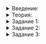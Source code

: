
<details>
<summary>Введение:</summary>

# Введение, FIFO и LIFO

Эти странные сочетания букв в названии урока — не два итальянских брата, а аббревиатуры, обозначающие принципы работы абстрактного контейнера:

-   FIFO (first in, first out) — «Первый зашёл, первый вышел»‎;
-   LIFO (last in, first out) — «‎Последний зашёл, первый вышел»‎.

Оба принципа часто встречаются в реальной жизни. Представьте, что вы в магазине. Взяли тележку на входе, протёрли ручку антибактериальной салфеткой и отправились собирать продукты по списку. С полной тележкой вы подходите к кассе и видите оба принципа в действии:

1.  Перед вами ещё несколько человек. Того, кто первый пришёл, кассир обслужит первым. Это FIFO — «Первый зашёл, первый вышел»‎.
2.  Подошла ваша очередь, и вы начинаете разгружать тележку. Прежде всего на ленте окажется то, что в тележке сверху. То есть то, что вы положили в неё последним. Это LIFO — «‎Последний зашёл, первый вышел»‎.

Эти принципы из повседневной жизни нашли применение в программировании. Принцип FIFO называется очередью, а LIFO — стеком. Этот стек напрямую связан со стеком вызовов функций. Как именно — узнаете в этой теме.

Пока речь идёт не о контейнерах и библиотеках, а об абстракции, у которой может быть бесконечное количество реализаций. Реализации в примерах и заданиях — не единственные возможные.

В этой теме вы узнаете, как некоторые контейнеры языка С++ помогают реализовать принцип работы очереди или стека.

</details>

<details>
<summary>Теория:</summary>

# Стек

Вы уже видели, как работает LIFO в ситуации с тележкой в магазине. Другим примером может быть магазин с патронами. Первым из ствола вылетит тот патрон, который вставлен последним. Более близкое к программированию применение стека — знакомый вам стек функций. Он организован точно так же, как магазин с патронами.

Рассмотрим пример:

```cpp
void Bar() {
    int x = 2;
}

void Foo() {
    int x = 1;
    Bar();
}

int main() {
    int x = 0;
    Foo();
}

```

1.  Всё начинается с функции  `main`. Она добавляется в стек.
2.  `main`  вызывает функцию  `Foo`. Все локальные переменные функции  `Foo`  оказываются сверху функции  `main`. При этом локальные переменные функции  `main`  не доступны из стека функции  `Foo`. Можно не бояться, что у них совпадают имена.
3.  Функция  `Foo`  вызывает функцию  `Bar`. Происходит то же самое, что на прошлом шаге, только теперь на верх стека добавляется функция  `Bar`.
4.  Предположим,  `Bar`  закончила работу. Теперь её можно удалить из стека. Сверху теперь снова оказалась функция  `Foo`  и все её локальные переменные на месте.
5.  Теперь функция  `Foo`  тоже закончила работу. Сверху стека оказалась функция  `main`, с которой всё начиналось.
6.  Функция  `main`  закончила своё выполнение. Стек пуст. Это значит, что программа завершила работу, а возвращаемое значение функции  `main`  и есть возвращаемое значение всей программы.

Попробуйте так же нарисовать стек для рекурсивной функции.

Из всех примеров вытекает, какими должны быть методы класса  `Stack`:

-   Вставка элемента в стек —  `Push`;
-   Удаление элемента из стека —  `Pop`;
-   Получение значения вершины стека —  `Peek`;
-   Размер стека —  `Size`;
-   Проверка на пустоту —  `IsEmpty`. Проверить контейнер на пустоту можно и через функцию  `Size`. Но она будет долго пересчитывать все элементы. А  `IsEmpty`  позволяет без пересчёта узнать, пуст контейнер или нет.

</details>

<details>
<summary>Задание 1:</summary>

## Задание 1

Чтобы работать со стеком по всем правилам LIFO, напишите класс, который поможет это сделать. Храните элементы стека в векторе. Напишите свою реализацию методов  `Push`,  `Pop`,  `Peek`,  `Size`  и  `IsEmpty`. Для удобства добавьте ещё метод  `Print`. Элементы могут быть разных типов, поэтому нужен класс-шаблон.

Методов  `Peek`  два, потому что один из них будет вызываться в случае константного объекта, а другой — в остальных случаях. При этом возвращаемое значение будет разным. Если объект константный, нужно гарантировать, что пользователь не изменит тот объект, на который ему передаётся ссылка. Поэтому в константном методе возвращается  `const Type&`. В другом случае можно спокойно вернуть ссылку без  `const`, так как стек не будет неизменяемым объектом — пользователь может свободно его менять. Этот же принцип будет выполняться всегда, когда предоставляете пользователю доступ к элементам контейнера.

### Пример использования

```cpp
int main() {
    Stack<int> stack;
    for (uint32_t i = 0; i < 10; ++i) {
        stack.Push(i);
        stack.Print();
    }
    while (!stack.IsEmpty()) {
        stack.Pop();
        stack.Print();
    }
}

```

### Пример вывода

```
0
0 1
0 1 2
0 1 2 3
0 1 2 3 4
0 1 2 3 4 5
0 1 2 3 4 5 6
0 1 2 3 4 5 6 7
0 1 2 3 4 5 6 7 8
0 1 2 3 4 5 6 7 8 9
0 1 2 3 4 5 6 7 8
0 1 2 3 4 5 6 7
0 1 2 3 4 5 6
0 1 2 3 4 5
0 1 2 3 4
0 1 2 3
0 1 2
0 1
0

```

### Подсказка

Добавление и удаление в вектор должны происходить с одного конца. Удобнее сделать это именно с конца, а не с начала. Примените стандартные методы контейнера  `vector`.

</details>

<details>
<summary>Задание 2:</summary>

## Задание 2

Удобно, когда  `IsEmpty`  не пересчитывает все элементы, а другим способом отвечает, пуст стек или нет. В этом задании вы сделаете подобный трюк. Напишите реализацию класса  `StackMin`, у которого кроме стандартных методов класса  `Stack`  будет дополнительный метод  `PeekMin`. Он должен уметь вернуть минимальный по значению на данный момент элемент в стеке. Важно организовать стек так, чтобы для поиска минимума не пришлось перебирать все элементы в стеке. Перебора элементов не должно быть ни в методе  `PeekMin`, ни в каком другом. Возьмите эту заготовку класса и дополните её своей реализацией:

```cpp
template <typename Type>
class StackMin {
public:
    void Push(const Type& element) {
    // напишите реализацию метода
    }
    void Pop() {
    // напишите реализацию метода
    }
    const Type& Peek() const {
        return elements_.Peek();
    }
    Type& Peek() {
        return elements_.Peek();
    }
    void Print() const {
        // работу этого метода мы проверять не будем,
        // но если он вам нужен, то можете его реализовать
        elements_.Print();
    }
    uint64_t Size() const {
        return elements_.size();
    }
    bool IsEmpty() const {
        return elements_.IsEmpty();
    }
    const Type& PeekMin() const {
    // напишите реализацию метода
    }
    Type& PeekMin() {
    // напишите реализацию метода
    }
private:
    Stack<Type> elements_;
    // возможно, здесь вам понадобится что-то изменить
};

```

### Пример использования

```cpp
int main() {
    StackMin<int> stack;
    vector<int> values(5);

    // заполняем вектор для тестирования нашего стека
    iota(values.begin(), values.end(), 1);
    // перемешиваем значения
    random_shuffle(values.begin(), values.end());

    // заполняем стек
    for (int i = 0; i < 5; ++i) {
        stack.Push(values[i]);
    }

    // печатаем стек и его минимум, постепенно убирая из стека элементы
    while (!stack.IsEmpty()) {
        stack.Print();
        cout << "Минимум = "s << stack.PeekMin() << endl;
        stack.Pop();
    }
}

```

### Пример вывода

```
5 2 4 3 1
Минимум = 1
5 2 4 3
Минимум = 2
5 2 4
Минимум = 2
5 2
Минимум = 2
5
Минимум = 5

```

### Подсказка

Когда нужно что-то вернуть без пересчётов и вычислений, обычно эту информацию нужно где-то хранить. Просто добавить в  `private`  член класса  `minimum`  будет недостаточно. Посмотрим на такой случай:

-   Добавим в стек 1.  `minimum_`  станет равен 1.
-   Добавим в стек 5.  `minimum_`  останется равен 1, так как 1 < 5.
-   Добавим в стек 1.  `minimum_`  всё ещё 1.
-   Добавим в стек 2.  `minimum_`  также остался 1.
-   Вытащим из стека 2. Ничего не поменялось.
-   Вытащим из стека 1. Стек ещё не пуст, в нём остались 1 и 5. Но теперь не понять, чему равен минимум, не вытаскивая все элементы из стека и не перебирая их.

Придумаем, как выбраться из тупика. Вероятно, хранить нужно не один последний минимальный элемент. Если удаляем элемент из стека, нужно знать, какой теперь минимум. Было бы здорово для каждого элемента в стеке знать, чему равен минимум, если этот элемент — вершина стека. Тогда алгоритм начинает работать так:

-   Добавим в стек 1. Минимум в этом случае равен самому элементу. Нужно сохранить эту пару: элемент 1 — минимум 1.
-   Добавим в стек 5. Минимум остался равен 1. Сохраняем: элемент 5 — минимум 1.
-   Добавим в стек 1. Минимум тот же. Сохраняем: элемент 1 — минимум 1.
-   Добавляем 2. Сохраняем: элемент 2 — минимум 1.
-   Вытаскиваем 2. На вершине оказалось «элемент 1 — минимум 1». И нет проблем дальше вытаскивать следующий элемент и отвечать на запрос про текущий минимум.

</details>

<details>
<summary>Задание 3:</summary>

## Задание 3

Продолжите исследовать стек и то, как его можно реализовать.

В этот раз напишите класс  `SortedStack`, который бы всегда поддерживал свои элементы в отсортированном виде. При вставке сортировка должна сохраняться. На вершине стека всегда должен быть минимум. Не используйте в этой задаче алгоритмы сортировки — её можно решить без них.

Методы стека перестанут быть такими простыми, эффективными и быстрыми, как раньше. В них могут появиться условия и циклы. Это цена, которую вы платите за то, что стек будет постоянно находиться в сортированном состоянии.

Используйте заготовку и допишите необходимую реализацию методов  `Push`  и  `Pop`:

```cpp
template <typename Type>
class SortedStack {
public:
    void Push(const Type& element) {
    // напишите реализацию метода
    }
    void Pop() {
    // напишите реализацию метода
    }
    const Type& Peek() const {
    return elements_.Peek();
    }
    Type& Peek() {
    return elements_.Peek();
    }
    void Print() const {
    elements_.Print();
    }
    uint64_t Size() const {
    return elements_.Size();
    }
    bool IsEmpty() const {
    return elements_.IsEmpty();
    }
private:
    Stack<Type> elements_;
};

```

### Пример использования

```cpp
int main() {
    SortedStack<int> stack;
    vector<int> values(5);

    // заполняем вектор для тестирования нашего стека
    iota(values.begin(), values.end(), 1);
    // перемешиваем значения
    random_shuffle(values.begin(), values.end());

    // заполняем стек и проверяем, что сортировка сохраняется после каждой вставки
    for (int i = 0; i < 5; ++i) {
        cout << "Вставляемый элемент = "s << values[i] << endl;
        stack.Push(values[i]);
        stack.Print();
    }
}

```

### Пример вывода

```
Вставляемый элемент = 5
5
Вставляемый элемент = 2
5 2
Вставляемый элемент = 4
5 4 2
Вставляемый элемент = 3
5 4 3 2
Вставляемый элемент = 1
5 4 3 2 1

```

### Подсказка

Вам нужно вставить новый элемент. Ответьте на некие три вопроса, которые вы где-то уже видели.

1.  **Какие параметры принимает функция?**  Функция  `Push`  принимает элемент для вставки. Это вы уже знаете.
2.  **В каком случае мы можем остановить алгоритм**  поиска места для вставки и вставить элемент без дальнейших действий? Если стек пуст или если элемент больше или равен элементу на вершине стека.
3.  **Что делать, если алгоритм не остановился?**  Это значит, что элемент сверху больше того, который вы хотите вставить. Вытащите его, но сохраните, чтобы потом вернуть. Теперь у вас есть стек без верхнего элемента. Попробуйте повторить для него весь алгоритм.

В итоге вы найдёте место для вставки, вставите новый элемент, а дальше нужно будет вернуть все вытащенные элементы на место.

</details>
